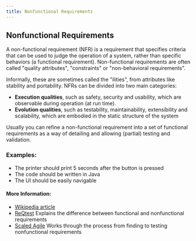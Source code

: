 ```yaml
---
title: Nonfunctional Requirements
---
```

## Nonfunctional Requirements

A non-functional requirement (NFR) is a requirement that specifies criteria that can be used to judge the operation of a system, rather than specific behaviors (a functional requirement). Non-functional requirements are often called "quality attributes", "constraints" or "non-behavioral requirements". 

Informally, these are sometimes called the "ilities", from attributes like stability and portability. NFRs can be divided into two main categories:
* **Execution qualities**, such as safety, security and usability, which are observable during operation (at run time).
* **Evolution qualities**, such as testability, maintainability, extensibility and scalability, which are embodied in the static structure of the system

Usually you can refine a non-functional requirement into a set of functional requirements as a way of detailing and allowing (partial) testing and validation.

### Examples:

* The printer should print 5 seconds after the button is pressed
* The code should be written in Java
* The UI should be easily navigable

#### More Information:
<!-- Please add any articles you think might be helpful to read before writing the article -->
* [Wikipedia article](https://en.wikipedia.org/wiki/Non-functional_requirement)
* [ReQtest](http://reqtest.com/requirements-blog/functional-vs-non-functional-requirements/) Explains the difference between functional and nonfunctional requirements
* [Scaled Agile](http://www.scaledagileframework.com/nonfunctional-requirements/) Works through the process from finding to testing nonfunctional requirements


